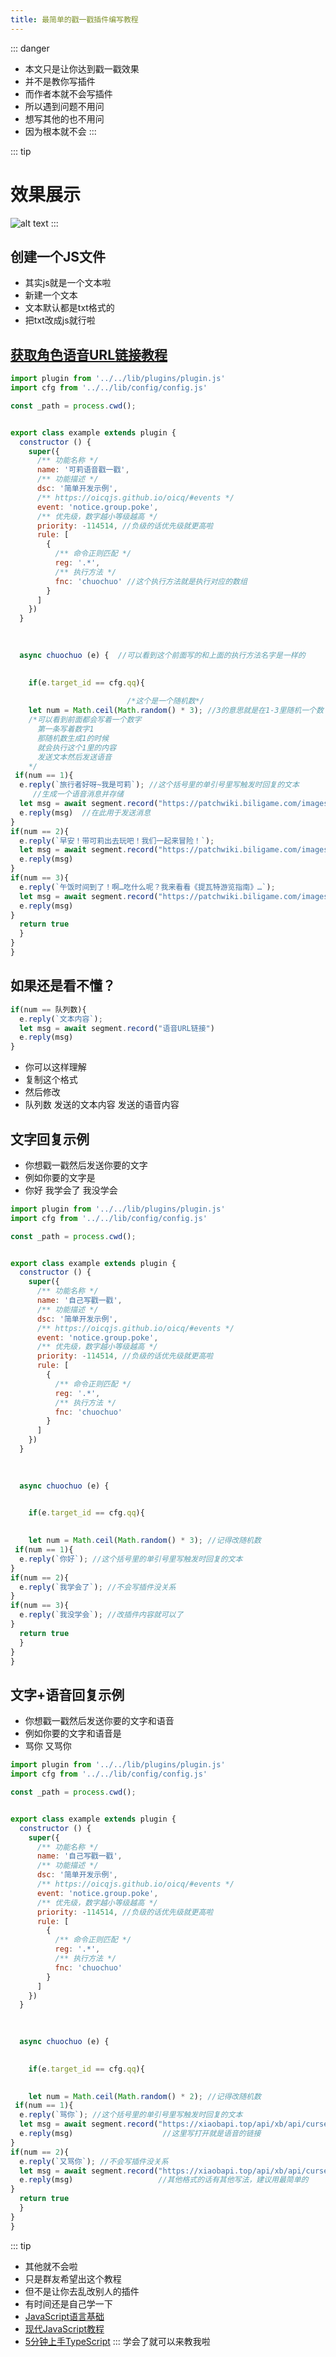 ```yaml
---
title: 最简单的戳一戳插件编写教程
---
```


::: danger
- 本文只是让你达到戳一戳效果
- 并不是教你写插件
- 而作者本就不会写插件
- 所以遇到问题不用问
- 想写其他的也不用问
- 因为根本就不会
:::

::: tip
# 效果展示
![alt text](/戳一戳效果.png)
:::

## 创建一个JS文件
- 其实js就是一个文本啦
- 新建一个文本
- 文本默认都是txt格式的
- 把txt改成js就行啦
## [获取角色语音URL链接教程](https://www.bilibili.com/video/BV1a34y1f7f8/?share_source=copy_web&vd_source=637815ec2b4a6ad7b556be6113eea381)

```js
import plugin from '../../lib/plugins/plugin.js'
import cfg from '../../lib/config/config.js'

const _path = process.cwd();


export class example extends plugin {
  constructor () {
    super({
      /** 功能名称 */
      name: '可莉语音戳一戳',
      /** 功能描述 */
      dsc: '简单开发示例',
      /** https://oicqjs.github.io/oicq/#events */
      event: 'notice.group.poke',
      /** 优先级，数字越小等级越高 */
      priority: -114514, //负级的话优先级就更高啦
      rule: [
        {
          /** 命令正则匹配 */
          reg: '.*',
          /** 执行方法 */
          fnc: 'chuochuo' //这个执行方法就是执行对应的数组
        }
      ]
    })
  }
 
  

  async chuochuo (e) {  //可以看到这个前面写的和上面的执行方法名字是一样的
    

    if(e.target_id == cfg.qq){
      
                          /*这个是一个随机数*/
    let num = Math.ceil(Math.random() * 3); //3的意思就是在1-3里随机一个数
    /*可以看到前面都会写着一个数字
      第一条写着数字1
      那随机数生成1的时候
      就会执行这个1里的内容
      发送文本然后发送语音
    */
 if(num == 1){
  e.reply(`旅行者好呀~我是可莉`); //这个括号里的单引号里写触发时回复的文本
     //生成一个语音消息并存储
  let msg = await segment.record("https://patchwiki.biligame.com/images/ys/9/9f/icnus2c6r8piuvz8k9uz2i5tt0w9ydb.ogg")  //这个括号里的单引号里写语音URL链接
  e.reply(msg)  //在此用于发送消息
}
if(num == 2){
  e.reply(`早安！带可莉出去玩吧！我们一起来冒险！`);
  let msg = await segment.record("https://patchwiki.biligame.com/images/ys/a/a2/iilujuoh67ogl6nivmxh6s86xc0oqdz.ogg")
  e.reply(msg)
}
if(num == 3){
  e.reply(`午饭时间到了！啊…吃什么呢？我来看看《提瓦特游览指南》…`);
  let msg = await segment.record("https://patchwiki.biligame.com/images/ys/9/9c/eg8twp9wr1o5xma59npbsunpm6d65za.ogg")
  e.reply(msg)
}
  return true
  }
}
}
```

## 如果还是看不懂？

```js
if(num == 队列数){
  e.reply(`文本内容`);
  let msg = await segment.record("语音URL链接")
  e.reply(msg)
}
```
- 你可以这样理解
- 复制这个格式
- 然后修改
- 队列数 发送的文本内容 发送的语音内容

## 文字回复示例
- 你想戳一戳然后发送你要的文字
- 例如你要的文字是
- 你好 我学会了 我没学会
```js
import plugin from '../../lib/plugins/plugin.js'
import cfg from '../../lib/config/config.js'

const _path = process.cwd();


export class example extends plugin {
  constructor () {
    super({
      /** 功能名称 */
      name: '自己写戳一戳',
      /** 功能描述 */
      dsc: '简单开发示例',
      /** https://oicqjs.github.io/oicq/#events */
      event: 'notice.group.poke',
      /** 优先级，数字越小等级越高 */
      priority: -114514, //负级的话优先级就更高啦
      rule: [
        {
          /** 命令正则匹配 */
          reg: '.*',
          /** 执行方法 */
          fnc: 'chuochuo'
        }
      ]
    })
  }
 
  

  async chuochuo (e) {
    

    if(e.target_id == cfg.qq){
      

    let num = Math.ceil(Math.random() * 3); //记得改随机数
 if(num == 1){
  e.reply(`你好`); //这个括号里的单引号里写触发时回复的文本
}
if(num == 2){
  e.reply(`我学会了`); //不会写插件没关系
}
if(num == 3){
  e.reply(`我没学会`); //改插件内容就可以了
}
  return true
  }
}
}
```

## 文字+语音回复示例
- 你想戳一戳然后发送你要的文字和语音
- 例如你要的文字和语音是
- 骂你 又骂你
```js
import plugin from '../../lib/plugins/plugin.js'
import cfg from '../../lib/config/config.js'

const _path = process.cwd();


export class example extends plugin {
  constructor () {
    super({
      /** 功能名称 */
      name: '自己写戳一戳',
      /** 功能描述 */
      dsc: '简单开发示例',
      /** https://oicqjs.github.io/oicq/#events */
      event: 'notice.group.poke',
      /** 优先级，数字越小等级越高 */
      priority: -114514, //负级的话优先级就更高啦
      rule: [
        {
          /** 命令正则匹配 */
          reg: '.*',
          /** 执行方法 */
          fnc: 'chuochuo'
        }
      ]
    })
  }
 
  

  async chuochuo (e) {
    

    if(e.target_id == cfg.qq){
      

    let num = Math.ceil(Math.random() * 2); //记得改随机数
 if(num == 1){
  e.reply(`骂你`); //这个括号里的单引号里写触发时回复的文本
  let msg = await segment.record("https://xiaobapi.top/api/xb/api/curse.php")
  e.reply(msg)                    //这里写打开就是语音的链接
}
if(num == 2){
  e.reply(`又骂你`); //不会写插件没关系
  let msg = await segment.record("https://xiaobapi.top/api/xb/api/curse.php")
  e.reply(msg)                   //其他格式的话有其他写法，建议用最简单的
}
  return true
  }
}
}
```

::: tip
- 其他就不会啦
- 只是群友希望出这个教程
- 但不是让你去乱改别人的插件
- 有时间还是自己学一下
- [JavaScript语言基础](https://developer.mozilla.org/zh-CN/docs/Web/JavaScript)
- [现代JavaScript教程](https://zh.javascript.info/)
- [5分钟上手TypeScript](https://www.tslang.cn/docs/handbook/typescript-in-5-minutes.html)
:::
学会了就可以来教我啦